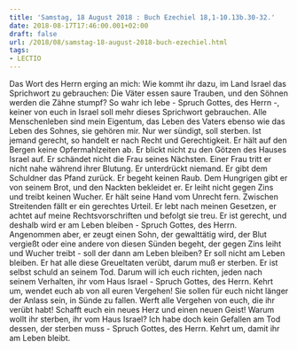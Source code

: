 ```yaml
---
title: 'Samstag, 18 August 2018 : Buch Ezechiel 18,1-10.13b.30-32.'
date: 2018-08-17T17:46:00.001+02:00
draft: false
url: /2018/08/samstag-18-august-2018-buch-ezechiel.html
tags: 
- LECTIO
---
```


Das Wort des Herrn erging an mich: Wie kommt ihr dazu, im Land Israel das Sprichwort zu gebrauchen: Die Väter essen saure Trauben, und den Söhnen werden die Zähne stumpf? So wahr ich lebe - Spruch Gottes, des Herrn -, keiner von euch in Israel soll mehr dieses Sprichwort gebrauchen. Alle Menschenleben sind mein Eigentum, das Leben des Vaters ebenso wie das Leben des Sohnes, sie gehören mir. Nur wer sündigt, soll sterben. Ist jemand gerecht, so handelt er nach Recht und Gerechtigkeit. Er hält auf den Bergen keine Opfermahlzeiten ab. Er blickt nicht zu den Götzen des Hauses Israel auf. Er schändet nicht die Frau seines Nächsten. Einer Frau tritt er nicht nahe während ihrer Blutung. Er unterdrückt niemand. Er gibt dem Schuldner das Pfand zurück. Er begeht keinen Raub. Dem Hungrigen gibt er von seinem Brot, und den Nackten bekleidet er. Er leiht nicht gegen Zins und treibt keinen Wucher. Er hält seine Hand vom Unrecht fern. Zwischen Streitenden fällt er ein gerechtes Urteil. Er lebt nach meinen Gesetzen, er achtet auf meine Rechtsvorschriften und befolgt sie treu. Er ist gerecht, und deshalb wird er am Leben bleiben - Spruch Gottes, des Herrn. Angenommen aber, er zeugt einen Sohn, der gewalttätig wird, der Blut vergießt oder eine andere von diesen Sünden begeht, der gegen Zins leiht und Wucher treibt - soll der dann am Leben bleiben? Er soll nicht am Leben bleiben. Er hat alle diese Greueltaten verübt, darum muß er sterben. Er ist selbst schuld an seinem Tod. Darum will ich euch richten, jeden nach seinem Verhalten, ihr vom Haus Israel - Spruch Gottes, des Herrn. Kehrt um, wendet euch ab von all euren Vergehen! Sie sollen für euch nicht länger der Anlass sein, in Sünde zu fallen. Werft alle Vergehen von euch, die ihr verübt habt! Schafft euch ein neues Herz und einen neuen Geist! Warum wollt ihr sterben, ihr vom Haus Israel? Ich habe doch kein Gefallen am Tod dessen, der sterben muss - Spruch Gottes, des Herrn. Kehrt um, damit ihr am Leben bleibt.